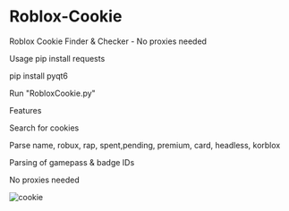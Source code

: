 # Roblox-Cookie
Roblox Cookie Finder &amp; Checker - No proxies needed

Usage
pip install requests

pip install pyqt6

Run "RobloxCookie.py"

Features

Search for cookies

Parse name, robux, rap, spent,pending, premium, card, headless, korblox

Parsing of gamepass & badge IDs

No proxies needed

![cookie](https://i.ibb.co/5hXD7gKq/image.png)
